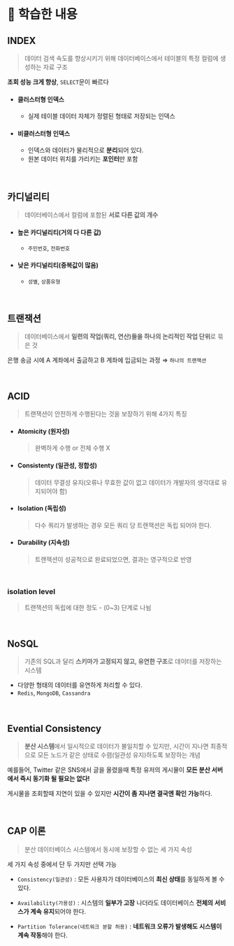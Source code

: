# 🎯 학습한 내용

## INDEX

> 데이터 검색 속도를 향상시키기 위해 데이터베이스에서 테이블의 특정 컬럼에 생성하는 자료 구조

**조회 성능 크게 향상**, `SELECT`문이 빠르다

- #### 클러스터형 인덱스
   - 실제 테이블 데이터 자체가 정렬된 형태로 저장되는 인덱스
- #### 비클러스터형 인덱스
   - 인덱스와 데이터가 물리적으로 **분리**되어 있다.
   - 원본 데이터 위치를 가리키는 **포인터**만 포함

<br>

## 카디널리티

> 데이터베이스에서 컬럼에 포함된 **서로 다른 값의 개수**

- #### 높은 카디널리티(거의 다 다른 값)
   - `주민번호`, `전화번호`
- #### 낮은 카디널리티(중복값이 많음)
   - `성별`, `상품유형` 

<br>

## 트랜잭션
> 데이터베이스에서 **일련의 작업(쿼리, 연산)들을 하나의 논리적인 작업 단위**로 묶은 것

은행 송금 시에 A 계좌에서 출금하고 B 계좌에 입금되는 과정 ⇒ `하나의 트랜잭션`

<br>

## ACID
> 트랜잭션이 안전하게 수행된다는 것을 보장하기 위해 4가지 특징

- #### Atomicity (원자성)
  > 완벽하게 수행 or 전체 수행 X
- #### Consistenty (일관성, 정합성)
  > 데이터 무결성 유지(오류나 무효한 값이 없고 데이터가 개발자의 생각대로 유지되어야 함)

- #### Isolation (독립성)
  > 다수 쿼리가 발생하는 경우 모든 쿼리 당 트랜잭션은 독립 되어야 한다.

- #### Durability (지속성)
  > 트랜잭션이 성공적으로 완료되었으면, 결과는 영구적으로 반영

<br>

### isolation level
> 트랜잭션의 독립에 대한 정도 - (0~3) 단계로 나뉨

<br>

## NoSQL
> 기존의 SQL과 달리 **스키마가 고정되지 않고, 유연한 구조**로 데이터를 저장하는 시스템

- 다양한 형태의 데이터를 유연하게 처리할 수 있다.
- `Redis`, `MongoDB`, `Cassandra`

<br>

## Evential Consistency
> **분산 시스템**에서 일시적으로 데이터가 불일치할 수 있지만, 시간이 지나면 최종적으로 모든 노드가 같은 상태로 수렴(일관성 유지)하도록 보장하는 개념

예를들어, Twitter 같은 SNS에서 글을 올렸을때 특정 유저의 게시물이 **모든 분산 서버에서 즉시 동기화 될 필요는 없다!**

게시물을 조회할때 지연이 있을 수 있지만 **시간이 좀 지나면 결국엔 확인 가능**하다.

<br>

## CAP 이론
> 분산 데이터베이스 시스템에서 동시에 보장할 수 없는 세 가지 속성

세 가지 속성 중에서 단 두 가지만 선택 가능

- `Consistency(일관성)` : 모든 사용자가 데이터베이스의 **최신 상태**를 동일하게 볼 수 있다.

- `Availability(가용성)` : 시스템의 **일부가 고장** 나더라도 데이터베이스 **전체의 서비스가 계속 유지**되어야 한다.

- `Partition Tolerance(네트워크 분할 허용)` : **네트워크 오류가 발생해도 시스템이 계속 작동**해야 한다.
